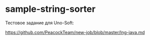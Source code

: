 # sample-string-sorter
Тестовое задание для Uno-Soft:

https://github.com/PeacockTeam/new-job/blob/master/lng-java.md 
